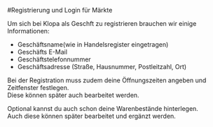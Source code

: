 #Registrierung und Login f&uuml;r M&auml;rkte

Um sich bei Klopa als Geschft zu registrieren brauchen wir einige Informationen:  

- Gesch&auml;ftsname(wie in Handelsregister eingetragen)  
- Gesch&auml;fts E-Mail  
- Gesch&auml;ftstelefonnummer  
- Gesch&auml;ftsadresse (Straße, Hausnummer, Postleitzahl, Ort)  

Bei der Registration muss zudem deine &Ouml;ffnungszeiten angeben und Zeitfenster festlegen.  
Diese k&ouml;nnen sp&auml;ter auch bearbeitet werden.  

Optional kannst du auch schon deine Warenbest&auml;nde hinterlegen.  
Auch diese k&ouml;nnen sp&auml;ter bearbeitet und erg&auml;nzt werden.  
